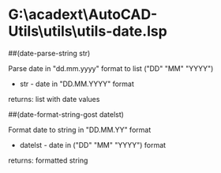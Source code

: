 # G:\acadext\AutoCAD-Utils\utils\utils-date.lsp
##(date-parse-string str)
Parse date in "dd.mm.yyyy" format to list ("DD" "MM" "YYYY")
* str - date in "DD.MM.YYYY" format
returns: list with date values
##(date-format-string-gost datelst)
Format date to string in "DD.MM.YY" format
* datelst - date in ("DD" "MM" "YYYY") format
returns: formatted string
